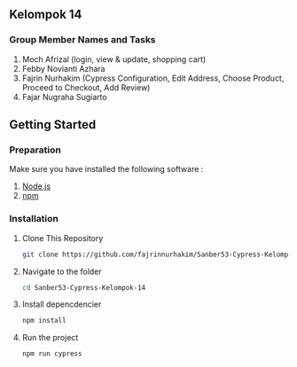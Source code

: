 ## Kelompok 14

### Group Member Names and Tasks

1. Moch Afrizal (login, view & update, shopping cart)
2. Febby Novianti Azhara
3. Fajrin Nurhakim (Cypress Configuration, Edit Address, Choose Product, Proceed to Checkout, Add Review)
4. Fajar Nugraha Sugiarto

## Getting Started

### Preparation

Make sure you have installed the following software :

1. [Node.js](https://nodejs.org/)
2. [npm](https://www.npmjs.com/)

### Installation

1. Clone This Repository

    ```bash
    git clone https://github.com/fajrinnurhakim/Sanber53-Cypress-Kelompok-14.git

    ```

2. Navigate to the folder

    ```bash
    cd Sanber53-Cypress-Kelompok-14

    ```

3. Install depencdencier

    ```bash
    npm install

    ```

4. Run the project
    ```bash
    npm run cypress
    ```

